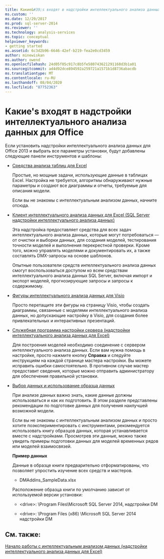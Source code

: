 ```yaml
---
title: Какие&#39;s входят в надстройки интеллектуального анализа данных для Office | Документация Майкрософт
ms.custom: ''
ms.date: 12/29/2017
ms.prod: sql-server-2014
ms.reviewer: ''
ms.technology: analysis-services
ms.topic: conceptual
helpviewer_keywords:
- getting started
ms.assetid: 6c3d2b96-6646-42ef-b219-fea2e0cd3459
author: minewiskan
ms.author: owend
ms.openlocfilehash: 24d05f05c917c8b5fe580743621291168d3b1a01
ms.sourcegitcommit: ad4d92dce894592a259721a1571b1d8736abacdb
ms.translationtype: MT
ms.contentlocale: ru-RU
ms.lasthandoff: 08/04/2020
ms.locfileid: "87752363"
---
```

# <a name="what39s-included-in-the-data-mining-add-ins-for-office"></a>Какие&#39;s входят в надстройки интеллектуального анализа данных для Office
  Если установить надстройки интеллектуального анализа данных для Office 2013 и выбрать все параметры установки, будут добавлены следующие панели инструментов и шаблоны:  
  
-   [Средства анализа таблиц для Excel](table-analysis-tools-for-excel.md)  
  
     Простые, но мощные задачи, использующие данные в таблицах Excel. Настройка не требуется, алгоритмы обнаруживают нужные параметры и создают все диаграммы и отчеты, требуемые для описания модели.  
  
     Если вы не знакомы с интеллектуальным анализом данных, начните отсюда.  
  
-   [Клиент интеллектуального анализа данных для Excel &#40;SQL Server надстройки интеллектуального анализа данных&#41;](data-mining-client-for-excel-sql-server-data-mining-add-ins.md)  
  
     Эта надстройка предоставляет средства для всех задач интеллектуального анализа данных, которые могут потребоваться — от очистки и выборки данных, для создания моделей, тестирования точности моделей и выполнения перекрестной проверки. Кроме того, можно управлять моделями и документировать их, а также составлять DMX-запросы на основе шаблонов.  
  
     Опытные пользователи средств интеллектуального анализа данных смогут воспользоваться доступом ко всем средствам интеллектуального анализа данных SQL Server, включая импорт и экспорт моделей, прогнозирующие запросы и запросы к содержимому.  
  
-   [Фигуры интеллектуального анализа данных для Visio](data-mining-shapes-for-visio.md)  
  
     Просто перетащите эти фигуры на страницу Visio, чтобы создать диаграммы, связанные с моделями интеллектуального анализа данных, но допускающие настройку в Visio, для создания более привлекательных и интерактивных презентаций.  
  
-   [Служебная программа настройки сервера &#40;надстройки интеллектуального анализа данных для Excel&#41;](server-configuration-utility-data-mining-add-ins-for-excel.md)  
  
     Для построения моделей необходимо соединение с сервером интеллектуального анализа данных. Если вам нужна помощь в настройке, просто нажмите кнопку **Справка** и следуйте инструкциям на каждой странице мастера настройки. Вы можете исправить ошибки самостоятельно. В противном случае мастер предоставит сведения, которые можно отправить администратору для обеспечения правильной установки.  
  
-   [Выбор данных и использование образца данных](choosing-data-for-data-mining.md)  
  
     При анализе данных важно знать, какие данные должны использоваться и как их подготовить. В этом разделе представлены рекомендации по подготовке данных для получения наилучшей возможной модели.  
  
     Если вы не знакомы с интеллектуальным анализом данных и просто хотите поэкспериментировать с инструментами, рекомендуется использовать книгу образцов данных, которая устанавливается вместе с надстройками. Просмотрев эти данные, можно также увидеть примеры подготовки данных для моделей временных рядов или моделей взаимосвязей.  
  
     **Пример данных**  
  
     Данные в образце книги предварительно отформатированы, что позволяет упростить изучение всех средств и мастеров.  
  
    -   DMAddins_SampleData.xlsx  
  
     Расположение образца книги по умолчанию зависит от используемой версии установки:  
  
    -   \<drive>: \Program Files\Microsoft SQL Server 2014, надстройки DM  
  
    -   \<drive>: \Program Files (x86) \Microsoft SQL Server 2014 надстройки DM  
  
## <a name="see-also"></a>См. также:  
 [Начало работы с интеллектуальным анализом данных &#40;надстройки интеллектуального анализа данных для Excel&#41;](getting-started-with-data-mining-data-mining-add-ins-for-excel.md)  
  
  
